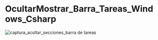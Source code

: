 # OcultarMostrar_Barra_Tareas_Windows_Csharp
![captura_acultar_secciones_barra de tareas](https://user-images.githubusercontent.com/22904420/46320028-b0884e00-c5dc-11e8-826b-20be2684fd8f.png)
